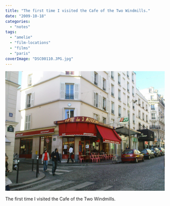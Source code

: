 ```yaml
---
title: "The first time I visited the Cafe of the Two Windmills."
date: "2009-10-18"
categories: 
  - "notes"
tags: 
  - "amelie"
  - "film-locations"
  - "films"
  - "paris"
coverImage: "DSC00110.JPG.jpg"
---
```


![](images/DSC00110.JPG.jpg)

The first time I visited the Cafe of the Two Windmills.
